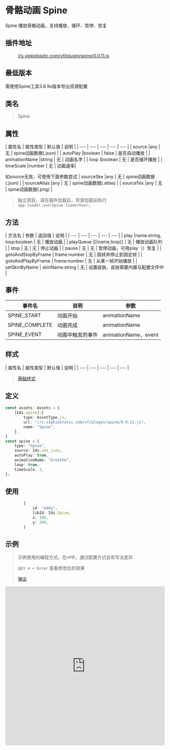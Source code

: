 # 骨骼动画 Spine


Spine 播放骨骼动画，支持播放、循环、暂停、恢复

## 插件地址

> [//s.vipkidstatic.com/vf/plugin/spine/0.0.11.js]()

## 最低版本

需使用Spine工具3.8.9x版本导出资源配置

## 类名
> Spine 

## 属性

| 属性名 | 属性类型 | 默认值 | 说明 |
| --- | --- | --- | --- | --- |
| source |any | 无 | spine动画数据(.json) |
| autoPlay |boolean | false | 是否自动播放 |
| animationName |string | 无 | 动画名字 |
| loop |boolean | 无 | 是否循环播放 |
| timeScale |number | 无 | 动画速率|

如source无效，可使用下面参数尝试
| sourceSke |any | 无 | spine动画数据(.json) |
| sourceAtlas |any | 无 | spine动画数据(.atlas) |
| sourceTex |any | 无 | spine动画数据(.png) |

> 独立项目，请在插件加载后，资源加载前执行 `app.loader.use(Spine.loaderUse); `

## 方法
| 方法名 | 参数 | 返回值 | 说明 |
| --- | --- | --- | --- | --- |
| play |name:string, loop:boolean | 无 | 播放动画 |
| playQueue |[{name,loop}] | 无 | 播放动画队列 |
| stop | 无 | 无 | 停止动画 |
| pause | 无 | 无 | 暂停动画，可用play（）恢复 |
| gotoAndStopByFrame | frame:number | 无 | 跳转并停止到固定帧 |
| gotoAndPlayByFrame | frame:number | 无 | 从某一帧开始播放 |
| setSkinByName | skinName:string | 无 | 设置皮肤，皮肤需要内置与配置文件中 |




## 事件

| 事件名  | 说明 | 参数 |
| --- | --- | --- |
| SPINE_START | 动画开始 | animationName |
| SPINE_COMPLETE | 动画完成 | animationName |
| SPINE_EVENT | 动画中触发的事件 | animationName，event |


## 样式

| 属性名 | 属性类型 | 默认值 | 说明 |
| --- | --- | --- | --- | --- |



> [基础样式](/handbook/style.html#样式)

## 定义
``` typescript
const assets: Assets = {
    [Ids.spine]:{
        type: AssetType.js,
        url: "//s.vipkidstatic.com/vf/plugin/spine/0.0.11.js",
        name: "Spine",
    },
}
const spine = {
    type: "Spine",
    source: Ids.ske_json,
    autoPlay: true,
    animationName: "breathe",
    loop: true,
    timeScale: 1,
};
```

## 使用
``` typescript
        {
            id: "eddy",
            libId: Ids.Spine,
            x: 100,
            y: 200,
        }
```

## 示例

> 示例使用的编程方式，在vf中，通过配置方式会有写法差异

> `运行 ⌘ + Enter` 查看修改后的效果

> [弹出](https://vipkid-edu.github.io/vf-gui/play/#example/TestSpine)

<iframe
     src="https://codesandbox.io/embed/spineexample-ffls8?fontsize=14&hidenavigation=1&module=%2Fsrc%2Fcomponents.ts&theme=dark"
     style="width:100%; height:500px; border:0; border-radius: 4px; overflow:hidden;"
     title="spineExample"
     allow="accelerometer; ambient-light-sensor; camera; encrypted-media; geolocation; gyroscope; hid; microphone; midi; payment; usb; vr; xr-spatial-tracking"
     sandbox="allow-forms allow-modals allow-popups allow-presentation allow-same-origin allow-scripts"
   ></iframe>